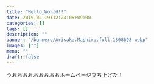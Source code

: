 ```yaml
---
title: "Hello_World!!"
date: 2019-02-19T12:24:05+09:00
categories: []
tags: []
description: ""
banner: "/banners/Arisaka.Mashiro.full.1808698.webp"
images: [""]
menu: ""
draft: false
---
```

うおおおおおおおおおホームページ立ち上げた！
